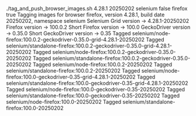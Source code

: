 ./tag_and_push_browser_images.sh 4.28.1 20250202 selenium false firefox true
Tagging images for browser firefox, version 4.28.1, build date 20250202, namespace selenium
Selenium Grid version -> 4.28.1-20250202
Firefox version -> 100.0.2
Short Firefox version -> 100.0
GeckoDriver version -> 0.35.0
Short GeckoDriver version -> 0.35
Tagged selenium/node-firefox:100.0.2-geckodriver-0.35.0-grid-4.28.1-20250202
Tagged selenium/standalone-firefox:100.0.2-geckodriver-0.35.0-grid-4.28.1-20250202
Tagged selenium/node-firefox:100.0.2-geckodriver-0.35.0-20250202
Tagged selenium/standalone-firefox:100.0.2-geckodriver-0.35.0-20250202
Tagged selenium/node-firefox:100.0.2-20250202
Tagged selenium/standalone-firefox:100.0.2-20250202
Tagged selenium/node-firefox:100.0-geckodriver-0.35-grid-4.28.1-20250202
Tagged selenium/standalone-firefox:100.0-geckodriver-0.35-grid-4.28.1-20250202
Tagged selenium/node-firefox:100.0-geckodriver-0.35-20250202
Tagged selenium/standalone-firefox:100.0-geckodriver-0.35-20250202
Tagged selenium/node-firefox:100.0-20250202
Tagged selenium/standalone-firefox:100.0-20250202
